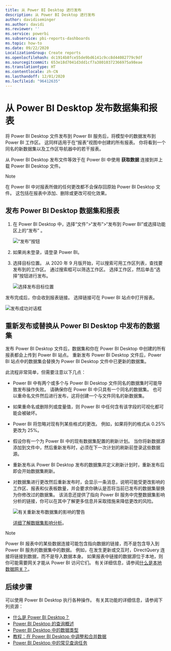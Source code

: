 ```yaml
---
title: 从 Power BI Desktop 进行发布
description: 从 Power BI Desktop 进行发布
author: davidiseminger
ms.author: davidi
ms.reviewer: ''
ms.service: powerbi
ms.subservice: pbi-reports-dashboards
ms.topic: how-to
ms.date: 09/22/2020
LocalizationGroup: Create reports
ms.openlocfilehash: dc1914b8fce55de9bd6141c9cc8d44082779c9df
ms.sourcegitcommit: 653e18d7041d3dd1cf7a38010372366975a98eae
ms.translationtype: HT
ms.contentlocale: zh-CN
ms.lasthandoff: 12/01/2020
ms.locfileid: "96412635"
---
```

# <a name="publish-datasets-and-reports-from-power-bi-desktop"></a>从 Power BI Desktop 发布数据集和报表
将 Power BI Desktop 文件发布到 Power BI 服务后，将模型中的数据发布到 Power BI 工作区。 这同样适用于在“报表”视图中创建的所有报表。 你将看到一个同名的新数据集以及工作区导航器中的若干报表。

从 Power BI Desktop 发布文件等效于在 Power BI 中使用 **获取数据** 连接到并上载 Power BI Desktop 文件。

> [!NOTE]
> 在 Power BI 中对报表所做的任何更改都不会保存回原始 Power BI Desktop 文件。 这包括在报表中添加、删除或更改可视化效果。

## <a name="to-publish-a-power-bi-desktop-dataset-and-reports"></a>发布 Power BI Desktop 数据集和报表
1. 在 Power BI Desktop 中，选择“文件”\>“发布”\>“发布到 Power BI”或选择功能区上的“发布”   。  

   ![“发布”按钮](media/desktop-upload-desktop-files/pbid_publish_publishbutton.png)


2. 如果尚未登录，请登录 Power BI。
3. 选择目标位置。 从 2020 年 9 月版开始，可以搜索可用工作区列表，查找要发布到的工作区。 通过搜索框可以筛选工作区。 选择工作区，然后单击“选择”按钮进行发布。

   ![选择发布目标位置](media/desktop-upload-desktop-files/pbid_publish_select_destination.png)

发布完成后，你会收到报表链接。 选择链接可在 Power BI 站点中打开报表。

![发布成功对话框](media/desktop-upload-desktop-files/pbid_publish_success.png)

## <a name="republish-or-replace-a-dataset-published-from-power-bi-desktop"></a>重新发布或替换从 Power BI Desktop 中发布的数据集
发布 Power BI Desktop 文件后，数据集和你在 Power BI Desktop 中创建的所有报表都会上传到 Power BI 站点。 重新发布 Power BI Desktop 文件后，Power BI 站点中的数据集会替换为 Power BI Desktop 文件中已更新的数据集。

此流程非常简单，但需要注意以下几点：

* Power BI 中有两个或多个与 Power BI Desktop 文件同名的数据集时可能导致发布操作失败。 请确保你在 Power BI 中只具有一个同名的数据集。 也可以重命名文件然后进行发布，这将创建一个与文件同名的新数据集。
* 如果重命名或删除列或度量值，则 Power BI 中任何含有该字段的可视化都可能会被破坏。 
* Power BI 将忽略对现有列某些格式的更改。 例如，如果将列的格式从 0.25% 更改为 25%。
* 假设你有一个为 Power BI 中的现有数据集配置的刷新计划。 当你将新数据源添加到文件中，然后重新发布时，必须在下一次计划的刷新前登录这些数据源。
* 重新发布从 Power BI Desktop 发布的数据集并定义刷新计划时，重新发布后即会开始数据集刷新。
* 对数据集进行更改然后重新发布时，会显示一条消息，说明可能受更改影响的工作区、报表和仪表板数量，并会要求你确认是否将当前已发布的数据集替换为你修改过的数据集。 该消息还提供了指向 Power BI 服务中完整数据集影响分析的链接，你可以在其中了解更多信息并采取措施来降低更改的风险。

   ![有关重新发布数据集的影响的警告](media/desktop-upload-desktop-files/pbid-dataset-impact-analysis-desktop-warning.png)

   [详细了解数据集影响分析](../collaborate-share/service-dataset-impact-analysis.md)。

> [!NOTE]
> Power BI 报表中的某些数据连接可能包含指向数据的链接，而不是包含导入到 Power BI 服务的数据集中的数据。 例如，在发生更新或交互时，DirectQuery 连接将链接到数据，而不是导入数据本身。 如果报表中链接的数据源位于本地，则你可能需要网关才能从 Power BI 访问它们。 有关详细信息，请参阅[什么是本地数据网关？](../connect-data/service-gateway-onprem.md)。
> 

## <a name="next-steps"></a>后续步骤

可以使用 Power BI Desktop 执行各种操作。 有关其功能的详细信息，请参阅下列资源：

* [什么是 Power BI Desktop？](../fundamentals/desktop-what-is-desktop.md)
* [Power BI Desktop 的查询概述](../transform-model/desktop-query-overview.md)
* [Power BI Desktop 中的数据类型](../connect-data/desktop-data-types.md)
* [教程：在 Power BI Desktop 中调整和合并数据](../connect-data/desktop-shape-and-combine-data.md)
* [Power BI Desktop 中的常见查询任务](../transform-model/desktop-common-query-tasks.md)
